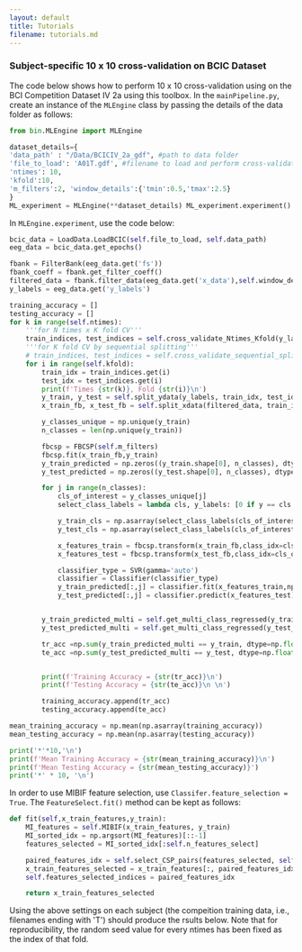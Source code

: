 ```yaml
---
layout: default
title: Tutorials 
filename: tutorials.md
---
```


### Subject-specific 10 x 10 cross-validation on BCIC Dataset
The code below shows how to perform 10 x 10 cross-validation using on the BCI Competition Dataset IV 2a using this toolbox. In the `mainPipeline.py`, create an instance of the `MLEngine` class by passing the details of the data folder as follows:

```python
from bin.MLEngine import MLEngine

dataset_details={
'data_path' : "/Data/BCICIV_2a_gdf", #path to data folder 
'file_to_load': 'A01T.gdf', #filename to load and perform cross-validation
'ntimes': 10,
'kfold':10,
'm_filters':2, 'window_details':{'tmin':0.5,'tmax':2.5}
}
ML_experiment = MLEngine(**dataset_details) ML_experiment.experiment()
```

In `MLEngine.experiment`, use the code below:

```python
bcic_data = LoadData.LoadBCIC(self.file_to_load, self.data_path)
eeg_data = bcic_data.get_epochs()

fbank = FilterBank(eeg_data.get('fs'))
fbank_coeff = fbank.get_filter_coeff()
filtered_data = fbank.filter_data(eeg_data.get('x_data'),self.window_details)
y_labels = eeg_data.get('y_labels')

training_accuracy = []
testing_accuracy = []
for k in range(self.ntimes):
    '''for N times x K fold CV'''
    train_indices, test_indices = self.cross_validate_Ntimes_Kfold(y_labels,ifold=k)
    '''for K fold CV by sequential splitting'''
    # train_indices, test_indices = self.cross_validate_sequential_split(y_labels)
    for i in range(self.kfold):
        train_idx = train_indices.get(i)
        test_idx = test_indices.get(i)
        print(f'Times {str(k)}, Fold {str(i)}\n')
        y_train, y_test = self.split_ydata(y_labels, train_idx, test_idx)
        x_train_fb, x_test_fb = self.split_xdata(filtered_data, train_idx, test_idx)

        y_classes_unique = np.unique(y_train)
        n_classes = len(np.unique(y_train))

        fbcsp = FBCSP(self.m_filters)
        fbcsp.fit(x_train_fb,y_train)
        y_train_predicted = np.zeros((y_train.shape[0], n_classes), dtype=np.float)
        y_test_predicted = np.zeros((y_test.shape[0], n_classes), dtype=np.float)

        for j in range(n_classes):
            cls_of_interest = y_classes_unique[j]
            select_class_labels = lambda cls, y_labels: [0 if y == cls else 1 for y in y_labels]

            y_train_cls = np.asarray(select_class_labels(cls_of_interest, y_train))
            y_test_cls = np.asarray(select_class_labels(cls_of_interest, y_test))

            x_features_train = fbcsp.transform(x_train_fb,class_idx=cls_of_interest)
            x_features_test = fbcsp.transform(x_test_fb,class_idx=cls_of_interest)

            classifier_type = SVR(gamma='auto')
            classifier = Classifier(classifier_type)
            y_train_predicted[:,j] = classifier.fit(x_features_train,np.asarray(y_train_cls,dtype=np.float))
            y_test_predicted[:,j] = classifier.predict(x_features_test)


        y_train_predicted_multi = self.get_multi_class_regressed(y_train_predicted)
        y_test_predicted_multi = self.get_multi_class_regressed(y_test_predicted)

        tr_acc =np.sum(y_train_predicted_multi == y_train, dtype=np.float) / len(y_train)
        te_acc =np.sum(y_test_predicted_multi == y_test, dtype=np.float) / len(y_test)


        print(f'Training Accuracy = {str(tr_acc)}\n')
        print(f'Testing Accuracy = {str(te_acc)}\n \n')

        training_accuracy.append(tr_acc)
        testing_accuracy.append(te_acc)

mean_training_accuracy = np.mean(np.asarray(training_accuracy))
mean_testing_accuracy = np.mean(np.asarray(testing_accuracy))

print('*'*10,'\n')
print(f'Mean Training Accuracy = {str(mean_training_accuracy)}\n')
print(f'Mean Testing Accuracy = {str(mean_testing_accuracy)}')
print('*' * 10, '\n')
```

In order to use MIBIF feature selection, use `Classifer.feature_selection = True`. The `FeatureSelect.fit()` method can be kept as follows:

```python    
def fit(self,x_train_features,y_train):
    MI_features = self.MIBIF(x_train_features, y_train)
    MI_sorted_idx = np.argsort(MI_features)[::-1]
    features_selected = MI_sorted_idx[:self.n_features_select]

    paired_features_idx = self.select_CSP_pairs(features_selected, self.n_csp_pairs)
    x_train_features_selected = x_train_features[:, paired_features_idx]
    self.features_selected_indices = paired_features_idx

    return x_train_features_selected
```

Using the above settings on each subject (the compeition training data, i.e., filenames ending with 'T') should produce the rsults below. Note that for reproducibility, the random seed value for every ntimes has been fixed as the index of that fold.


